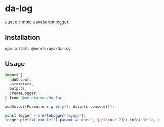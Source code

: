 # da-log

Just a simple JavaScript logger.
## Installation

```bash
npm install @merofuruya/da-log
```

## Usage

```javascript
import {
  addOutput,
  Formatters,
  Outputs,
  createLogger,
} from '@merofuruya/da-log';

addOutput(Formatters.pretty(), Outputs.console());

const logger = createLogger('myapp');
logger.prefix('module1').param('weather', {celsius: 23}).info('Hello, world!');
```

